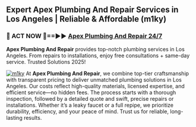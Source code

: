 ## Expert Apex Plumbing And Repair Services in Los Angeles | Reliable & Affordable (m1ky)  

<h3>🚿 ACT NOW 🌟==►► <a href="https://tinyurl.com/2ne6vx2x" rel="nofollow">Apex Plumbing And Repair 24/7</a></h3>

**Apex Plumbing And Repair** provides top-notch plumbing services in Los Angeles. From repairs to installations, enjoy free consultations + same-day service. Trusted Solutions 2025!

[![m1ky](https://i.imgur.com/4PFF4AK.jpeg)](https://tinyurl.com/2ne6vx2x)
At **Apex Plumbing And Repair**, we combine top-tier craftsmanship with transparent pricing to deliver unmatched plumbing solutions in Los Angeles. Our costs reflect high-quality materials, licensed expertise, and efficient service—no hidden fees. The process starts with a thorough inspection, followed by a detailed quote and swift, precise repairs or installations. Whether it’s a leaky faucet or a full repipe, we prioritize durability, efficiency, and your peace of mind. Trust us for reliable, long-lasting results.